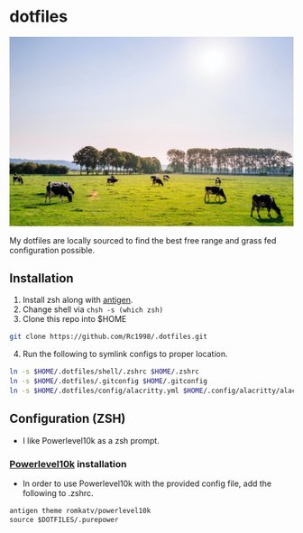 # dotfiles

![Cows](cow.jpg)

My dotfiles are locally sourced to find the best free range and grass fed configuration possible. 

## Installation

1. Install zsh along with [antigen](http://antigen.sharats.me/).
2. Change shell via `chsh -s (which zsh)`
3. Clone this repo into $HOME

```bash
git clone https://github.com/Rc1998/.dotfiles.git
```

4. Run the following to symlink configs to proper location. 

```bash
ln -s $HOME/.dotfiles/shell/.zshrc $HOME/.zshrc
ln -s $HOME/.dotfiles/.gitconfig $HOME/.gitconfig
ln -s $HOME/.dotfiles/config/alacritty.yml $HOME/.config/alacritty/alacritty.yml
```

## Configuration (ZSH)

- I like Powerlevel10k as a zsh prompt.

### [Powerlevel10k](https://github.com/romkatv/powerlevel10k) installation

- In order to use Powerlevel10k with the provided config file, add the following to .zshrc.

```shell
antigen theme romkatv/powerlevel10k
source $DOTFILES/.purepower
```
